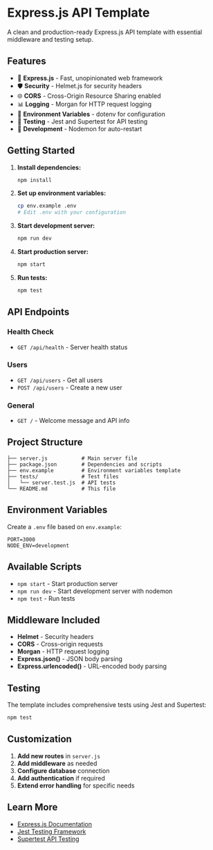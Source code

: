 # Express.js API Template

A clean and production-ready Express.js API template with essential middleware and testing setup.

## Features

- 🚀 **Express.js** - Fast, unopinionated web framework
- 🛡️ **Security** - Helmet.js for security headers
- 🌐 **CORS** - Cross-Origin Resource Sharing enabled
- 📊 **Logging** - Morgan for HTTP request logging
- 🔧 **Environment Variables** - dotenv for configuration
- 🧪 **Testing** - Jest and Supertest for API testing
- 🔄 **Development** - Nodemon for auto-restart

## Getting Started

1. **Install dependencies:**
   ```bash
   npm install
   ```

2. **Set up environment variables:**
   ```bash
   cp env.example .env
   # Edit .env with your configuration
   ```

3. **Start development server:**
   ```bash
   npm run dev
   ```

4. **Start production server:**
   ```bash
   npm start
   ```

5. **Run tests:**
   ```bash
   npm test
   ```

## API Endpoints

### Health Check
- `GET /api/health` - Server health status

### Users
- `GET /api/users` - Get all users
- `POST /api/users` - Create a new user

### General
- `GET /` - Welcome message and API info

## Project Structure

```
├── server.js           # Main server file
├── package.json        # Dependencies and scripts
├── env.example         # Environment variables template
├── tests/              # Test files
│   └── server.test.js  # API tests
└── README.md           # This file
```

## Environment Variables

Create a `.env` file based on `env.example`:

```env
PORT=3000
NODE_ENV=development
```

## Available Scripts

- `npm start` - Start production server
- `npm run dev` - Start development server with nodemon
- `npm test` - Run tests

## Middleware Included

- **Helmet** - Security headers
- **CORS** - Cross-origin requests
- **Morgan** - HTTP request logging
- **Express.json()** - JSON body parsing
- **Express.urlencoded()** - URL-encoded body parsing

## Testing

The template includes comprehensive tests using Jest and Supertest:

```bash
npm test
```

## Customization

1. **Add new routes** in `server.js`
2. **Add middleware** as needed
3. **Configure database** connection
4. **Add authentication** if required
5. **Extend error handling** for specific needs

## Learn More

- [Express.js Documentation](https://expressjs.com/)
- [Jest Testing Framework](https://jestjs.io/)
- [Supertest API Testing](https://github.com/visionmedia/supertest)
